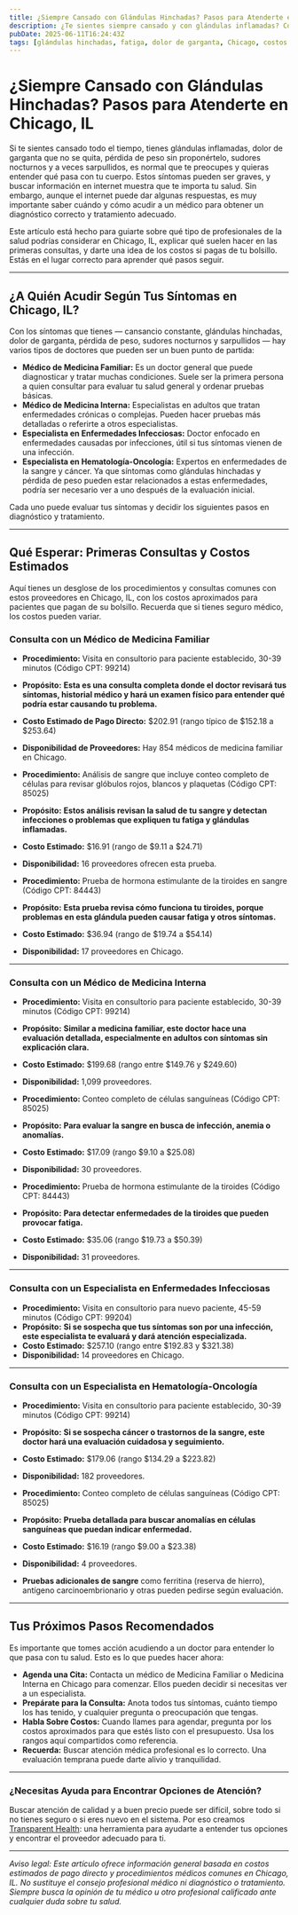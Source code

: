 ```yaml
---
title: ¿Siempre Cansado con Glándulas Hinchadas? Pasos para Atenderte en Chicago, IL  
description: ¿Te sientes siempre cansado y con glándulas inflamadas? Conoce a qué especialista ir, qué esperar en la consulta y los costos en Chicago, IL para que puedas tomar acción en tu salud hoy.  
pubDate: 2025-06-11T16:24:43Z
tags: [glándulas hinchadas, fatiga, dolor de garganta, Chicago, costos de salud, enfermedades infecciosas, hematología, medicina interna, medicina familiar]  
---
```


# ¿Siempre Cansado con Glándulas Hinchadas? Pasos para Atenderte en Chicago, IL

Si te sientes cansado todo el tiempo, tienes glándulas inflamadas, dolor de garganta que no se quita, pérdida de peso sin proponértelo, sudores nocturnos y a veces sarpullidos, es normal que te preocupes y quieras entender qué pasa con tu cuerpo. Estos síntomas pueden ser graves, y buscar información en internet muestra que te importa tu salud. Sin embargo, aunque el internet puede dar algunas respuestas, es muy importante saber cuándo y cómo acudir a un médico para obtener un diagnóstico correcto y tratamiento adecuado.

Este artículo está hecho para guiarte sobre qué tipo de profesionales de la salud podrías considerar en Chicago, IL, explicar qué suelen hacer en las primeras consultas, y darte una idea de los costos si pagas de tu bolsillo. Estás en el lugar correcto para aprender qué pasos seguir.

---

## ¿A Quién Acudir Según Tus Síntomas en Chicago, IL?

Con los síntomas que tienes — cansancio constante, glándulas hinchadas, dolor de garganta, pérdida de peso, sudores nocturnos y sarpullidos — hay varios tipos de doctores que pueden ser un buen punto de partida:

- **Médico de Medicina Familiar:** Es un doctor general que puede diagnosticar y tratar muchas condiciones. Suele ser la primera persona a quien consultar para evaluar tu salud general y ordenar pruebas básicas.
- **Médico de Medicina Interna:** Especialistas en adultos que tratan enfermedades crónicas o complejas. Pueden hacer pruebas más detalladas o referirte a otros especialistas.
- **Especialista en Enfermedades Infecciosas:** Doctor enfocado en enfermedades causadas por infecciones, útil si tus síntomas vienen de una infección.
- **Especialista en Hematología-Oncología:** Expertos en enfermedades de la sangre y cáncer. Ya que síntomas como glándulas hinchadas y pérdida de peso pueden estar relacionados a estas enfermedades, podría ser necesario ver a uno después de la evaluación inicial.

Cada uno puede evaluar tus síntomas y decidir los siguientes pasos en diagnóstico y tratamiento.

---

## Qué Esperar: Primeras Consultas y Costos Estimados

Aquí tienes un desglose de los procedimientos y consultas comunes con estos proveedores en Chicago, IL, con los costos aproximados para pacientes que pagan de su bolsillo. Recuerda que si tienes seguro médico, los costos pueden variar.

### Consulta con un Médico de Medicina Familiar

- **Procedimiento:** Visita en consultorio para paciente establecido, 30-39 minutos (Código CPT: 99214)  
- **Propósito:** **Esta es una consulta completa donde el doctor revisará tus síntomas, historial médico y hará un examen físico para entender qué podría estar causando tu problema.**  
- **Costo Estimado de Pago Directo:** $202.91 (rango típico de $152.18 a $253.64)  
- **Disponibilidad de Proveedores:** Hay 854 médicos de medicina familiar en Chicago.

- **Procedimiento:** Análisis de sangre que incluye conteo completo de células para revisar glóbulos rojos, blancos y plaquetas (Código CPT: 85025)  
- **Propósito:** **Estos análisis revisan la salud de tu sangre y detectan infecciones o problemas que expliquen tu fatiga y glándulas inflamadas.**  
- **Costo Estimado:** $16.91 (rango de $9.11 a $24.71)  
- **Disponibilidad:** 16 proveedores ofrecen esta prueba.

- **Procedimiento:** Prueba de hormona estimulante de la tiroides en sangre (Código CPT: 84443)  
- **Propósito:** **Esta prueba revisa cómo funciona tu tiroides, porque problemas en esta glándula pueden causar fatiga y otros síntomas.**  
- **Costo Estimado:** $36.94 (rango de $19.74 a $54.14)  
- **Disponibilidad:** 17 proveedores en Chicago.

---

### Consulta con un Médico de Medicina Interna

- **Procedimiento:** Visita en consultorio para paciente establecido, 30-39 minutos (Código CPT: 99214)  
- **Propósito:** **Similar a medicina familiar, este doctor hace una evaluación detallada, especialmente en adultos con síntomas sin explicación clara.**  
- **Costo Estimado:** $199.68 (rango entre $149.76 y $249.60)  
- **Disponibilidad:** 1,099 proveedores.

- **Procedimiento:** Conteo completo de células sanguíneas (Código CPT: 85025)  
- **Propósito:** **Para evaluar la sangre en busca de infección, anemia o anomalías.**  
- **Costo Estimado:** $17.09 (rango $9.10 a $25.08)  
- **Disponibilidad:** 30 proveedores.

- **Procedimiento:** Prueba de hormona estimulante de la tiroides (Código CPT: 84443)  
- **Propósito:** **Para detectar enfermedades de la tiroides que pueden provocar fatiga.**  
- **Costo Estimado:** $35.06 (rango $19.73 a $50.39)  
- **Disponibilidad:** 31 proveedores.

---

### Consulta con un Especialista en Enfermedades Infecciosas

- **Procedimiento:** Visita en consultorio para nuevo paciente, 45-59 minutos (Código CPT: 99204)  
- **Propósito:** **Si se sospecha que tus síntomas son por una infección, este especialista te evaluará y dará atención especializada.**  
- **Costo Estimado:** $257.10 (rango entre $192.83 y $321.38)  
- **Disponibilidad:** 14 proveedores en Chicago.

---

### Consulta con un Especialista en Hematología-Oncología

- **Procedimiento:** Visita en consultorio para paciente establecido, 30-39 minutos (Código CPT: 99214)  
- **Propósito:** **Si se sospecha cáncer o trastornos de la sangre, este doctor hará una evaluación cuidadosa y seguimiento.**  
- **Costo Estimado:** $179.06 (rango $134.29 a $223.82)  
- **Disponibilidad:** 182 proveedores.

- **Procedimiento:** Conteo completo de células sanguíneas (Código CPT: 85025)  
- **Propósito:** **Prueba detallada para buscar anomalías en células sanguíneas que puedan indicar enfermedad.**  
- **Costo Estimado:** $16.19 (rango $9.00 a $23.38)  
- **Disponibilidad:** 4 proveedores.

- **Pruebas adicionales de sangre** como ferritina (reserva de hierro), antígeno carcinoembrionario y otras pueden pedirse según evaluación.

---

## Tus Próximos Pasos Recomendados

Es importante que tomes acción acudiendo a un doctor para entender lo que pasa con tu salud. Esto es lo que puedes hacer ahora:

- **Agenda una Cita:** Contacta un médico de Medicina Familiar o Medicina Interna en Chicago para comenzar. Ellos pueden decidir si necesitas ver a un especialista.
- **Prepárate para la Consulta:** Anota todos tus síntomas, cuánto tiempo los has tenido, y cualquier pregunta o preocupación que tengas.
- **Habla Sobre Costos:** Cuando llames para agendar, pregunta por los costos aproximados para que estés listo con el presupuesto. Usa los rangos aquí compartidos como referencia.
- **Recuerda:** Buscar atención médica profesional es lo correcto. Una evaluación temprana puede darte alivio y tranquilidad.

---

### ¿Necesitas Ayuda para Encontrar Opciones de Atención?

Buscar atención de calidad y a buen precio puede ser difícil, sobre todo si no tienes seguro o si eres nuevo en el sistema. Por eso creamos [Transparent Health](https://transparenthealth.ai): una herramienta para ayudarte a entender tus opciones y encontrar el proveedor adecuado para ti. 

---

*Aviso legal: Este artículo ofrece información general basada en costos estimados de pago directo y procedimientos médicos comunes en Chicago, IL. No sustituye el consejo profesional médico ni diagnóstico o tratamiento. Siempre busca la opinión de tu médico u otro profesional calificado ante cualquier duda sobre tu salud.*